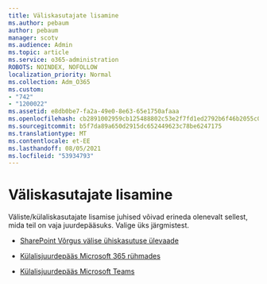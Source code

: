 ```yaml
---
title: Väliskasutajate lisamine
ms.author: pebaum
author: pebaum
manager: scotv
ms.audience: Admin
ms.topic: article
ms.service: o365-administration
ROBOTS: NOINDEX, NOFOLLOW
localization_priority: Normal
ms.collection: Adm_O365
ms.custom:
- "742"
- "1200022"
ms.assetid: e8db0be7-fa2a-49e0-8e63-65e1750afaaa
ms.openlocfilehash: cb2891002959cb125488802c53e2f7fd1ed2792b6f46b2055c0ec046c0bd4e52
ms.sourcegitcommit: b5f7da89a650d2915dc652449623c78be6247175
ms.translationtype: MT
ms.contentlocale: et-EE
ms.lasthandoff: 08/05/2021
ms.locfileid: "53934793"
---
```

# <a name="adding-external-users"></a>Väliskasutajate lisamine

Väliste/külaliskasutajate lisamise juhised võivad erineda olenevalt sellest, mida teil on vaja juurdepääsuks. Valige üks järgmistest.
  
- [SharePoint Võrgus välise ühiskasutuse ülevaade](https://docs.microsoft.com/sharepoint/external-sharing-overview)

- [Külalisjuurdepääs Microsoft 365 rühmades](https://support.office.com/article/guest-access-in-office-365-groups-bfc7a840-868f-4fd6-a390-f347bf51aff6)

- [Külalisjuurdepääs Microsoft Teams](https://docs.microsoft.com/microsoftteams/guest-access-checklist)
